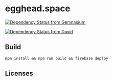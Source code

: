 # egghead.space

[![Dependency Status from Gemnasium](https://beta.gemnasium.com/badges/github.com/sne11ius/egghead.space.svg)](https://beta.gemnasium.com/projects/github.com/sne11ius/egghead.space)

[![Dependency Status from David](https://david-dm.org/sne11ius/egghead.space.svg)](https://beta.gemnasium.com/projects/github.com/sne11ius/egghead.space)

## Build

`npm install && npm run build && firebase deploy`

## Licenses
